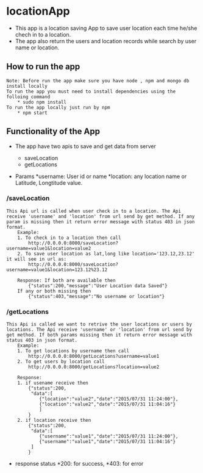 # locationApp

* This app is a location saving App to save user location each time he/she chech in to a location.
* The app also return the users and location records while search by user name or location.

## How to run the app
	Note: Before run the app make sure you have node , npm and mongo db install locally
	To run the app you must need to install dependencies using the folloing command
		* sudo npm install
	To run the app locally just run by npm
		* npm start

## Functionality of the App
 * The app have two apis to save and get data from server
 	* saveLocation
 	* getLocations

* Params
	*username: User id or name
	*location: any location name or Latitude, Longtitude value.

### /saveLocation
	This Api url is called when user check in to a location. The Api receive 'username' and 'location' from url send by get method. If any param is missing then it return error message with status 403 in json format.
		Example:
		1. To check in to a location then call
			http://0.0.0.0:8000/saveLocation?username=value1&location=value2
		2. To save user location as lat,long like location='123.12,23.12' it will see in url as:
			http://0.0.0.0:8000/saveLocation?username=value1&location=123.12%23.12

		Response: If both are available then
			{"status":200,"message":"User Location data Saved"}
		If any or both missing then
			{"status":403,"message":"No username or location"}

### /getLocations
	This Api is called we want to retrive the user locations or users by locations. The Api receive 'username' or 'location' from url send by get method. If both params missing then it return error message with status 403 in json format.
		Example:
		1. To get locations by username then call
			http://0.0.0.0:8000/getLocations?username=value1
		2. To get users by location call
			http://0.0.0.0:8000/getLocations?location=value2

		Response:
		1. if usename receive then
			{"status":200,
			 "data":[
				{"location":"value2","date":"2015/07/31 11:24:00"},
				{"location":"value2","date":"2015/07/31 11:04:16"}
				]
			}
		2. if location receive then
			{"status":200,
			 "data":[
			 	{"username":"value1","date":"2015/07/31 11:24:00"},
			 	{"username":"value1","date":"2015/07/31 11:04:16"}
			 ]
			}

* response status
	*200: for success,	*403: for error
